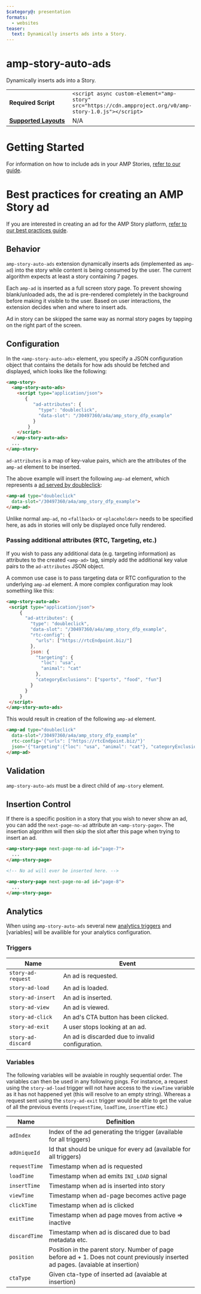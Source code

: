 ```yaml
---
$category@: presentation
formats:
  - websites
teaser:
  text: Dynamically inserts ads into a Story.
---
```

<!--
Copyright 2018 The AMP HTML Authors. All Rights Reserved.

Licensed under the Apache License, Version 2.0 (the "License");
you may not use this file except in compliance with the License.
You may obtain a copy of the License at

      http://www.apache.org/licenses/LICENSE-2.0

Unless required by applicable law or agreed to in writing, software
distributed under the License is distributed on an "AS-IS" BASIS,
WITHOUT WARRANTIES OR CONDITIONS OF ANY KIND, either express or implied.
See the License for the specific language governing permissions and
limitations under the License.
-->

# amp-story-auto-ads

Dynamically inserts ads into a Story.

<table>
  <tr>
    <td width="40%"><strong>Required Script</strong></td>
    <td><code>&lt;script async custom-element="amp-story" src="https://cdn.ampproject.org/v0/amp-story-1.0.js">&lt;/script></code></td>
  </tr>
  <tr>
    <td class="col-fourty"><strong><a href="https://amp.dev/documentation/guides-and-tutorials/develop/style_and_layout/control_layout">Supported Layouts</a></strong></td>
    <td>N/A</td>
  </tr>
</table>

# Getting Started
For information on how to include ads in your AMP Stories, [refer to our guide](https://amp.dev/documentation/guides-and-tutorials/develop/advertise_amp_stories).

# Best practices for creating an AMP Story ad
If you are interested in creating an ad for the AMP Story platform, [refer to our best practices guide](https://amp.dev/documentation/guides-and-tutorials/develop/story_ads_best_practices).

## Behavior
`amp-story-auto-ads` extension dynamically inserts ads (implemented as `amp-ad`)
into the story while content is being consumed by the user. The current algorithm expects at least a story containing 7 pages.

Each `amp-ad` is inserted as a full screen story page. To prevent showing
blank/unloaded ads, the ad is pre-rendered completely in the background before
making it visible to the user. Based on user interactions, the extension decides when
and where to insert ads.

Ad in story can be skipped the same way as normal story pages by tapping on the
right part of the screen.

## Configuration
In the `<amp-story-auto-ads>` element, you specify a JSON configuration object
that contains the details for how ads should be fetched and displayed, which
looks like the following:

```html
<amp-story>
  <amp-story-auto-ads>
    <script type="application/json">
       {
          "ad-attributes": {
            "type": "doubleclick",
            "data-slot": "/30497360/a4a/amp_story_dfp_example"
          }
        }
    </script>
  </amp-story-auto-ads>
  ...
</amp-story>
```

`ad-attributes` is a map of key-value pairs, which are the attributes of the
 `amp-ad` element to be inserted.

The above example will insert the following `amp-ad` element, which represents
a [ad served by doubleclick](../../extensions/amp-ad-network-doubleclick-impl/amp-ad-network-doubleclick-impl-internal.md):

```html
<amp-ad type="doubleclick"
  data-slot="/30497360/a4a/amp_story_dfp_example">
</amp-ad>
```

Unlike normal `amp-ad`, no `<fallback>` or `<placeholder>` needs to be specified
here, as ads in stories will only be displayed once fully rendered.

### Passing additional attributes (RTC, Targeting, etc.)

If you wish to pass any additional data (e.g. targeting information) as
attributes to the created `<amp-ad>` tag, simply add the additional key value
pairs to the `ad-attributes` JSON object.

A common use case is to pass targeting data or RTC configuration to the underlying `amp-ad` element. A more complex configuration may look something like this:

 ```html
<amp-story-auto-ads>
  <script type="application/json">
      {
        "ad-attributes": {
          "type": "doubleclick",
          "data-slot": "/30497360/a4a/amp_story_dfp_example",
          "rtc-config": {
            "urls": ["https://rtcEndpoint.biz/"]
          },
          json: {
            "targeting": {
              "loc": "usa",
              "animal": "cat"
            },
            "categoryExclusions": ["sports", "food", "fun"]
          }
        }
      }
  </script>
</amp-story-auto-ads>
```

This would result in creation of the following `amp-ad` element.

```html
<amp-ad type="doubleclick"
  data-slot="/30497360/a4a/amp_story_dfp_example"
  rtc-config='{"urls": ["https://rtcEndpoint.biz/"}'
  json='{"targeting":{"loc": "usa", "animal": "cat"}, "categoryExclusions":["sports", "food", "fun"]}'>
</amp-ad>
```


## Validation
`amp-story-auto-ads` must be a direct child of `amp-story` element.

## Insertion Control
If there is a specific position in a story that you wish to never show an ad,
you can add the `next-page-no-ad` attribute an `<amp-story-page>`. The insertion
algorithm will then skip the slot after this page when trying to insert an ad.

```html
<amp-story-page next-page-no-ad id="page-7">
  ...
</amp-story-page>

<!-- No ad will ever be inserted here. -->

<amp-story-page next-page-no-ad id="page-8">
  ...
</amp-story-page>
```

## Analytics
When using `amp-story-auto-ads` several new [analytics triggers](../../extensions/amp-analytics/amp-analytics.md)
and [variables] will be availible for your analytics configuration.

### Triggers
Name | Event
--- | ---
`story-ad-request` | An ad is requested.
`story-ad-load` | An ad is loaded.
`story-ad-insert` | An ad is inserted.
`story-ad-view` | An ad is viewed.
`story-ad-click` | An ad's CTA button has been clicked.
`story-ad-exit` | A user stops looking at an ad.
`story-ad-discard` | An ad is discarded due to invalid configuration.

### Variables
The following variables will be avaiable in roughly sequential order. The variables
can then be used in any following pings. For instance, a request using the
`story-ad-load` trigger will not have access to the `viewTime` variable as it has
not happened yet (this will resolve to an empty string). Whereas a request sent
using the `story-ad-exit` trigger would be able to get the value of all the previous
events (`requestTime`, `loadTime`, `insertTime` etc.)

Name | Definition
--- | ---
`adIndex` | Index of the ad generating the trigger (available for all triggers)
`adUniqueId` | Id that should be unique for every ad (available for all triggers)
`requestTime` | Timestamp when ad is requested
`loadTime` | Timestamp when ad emits `INI_LOAD` signal
`insertTime` | Timestamp when ad is inserted into story
`viewTime` | Timestamp when ad-page becomes active page
`clickTime` | Timestamp when ad is clicked
`exitTime` | Timestamp when ad page moves from active => inactive
`discardTime` | Timestamp when ad is discared due to bad metadata etc.
`position` | Position in the parent story. Number of page before ad + 1. Does not count previously inserted ad pages. (avaiable at insertion)
`ctaType` | Given cta-type of inserted ad (avaiable at insertion)

